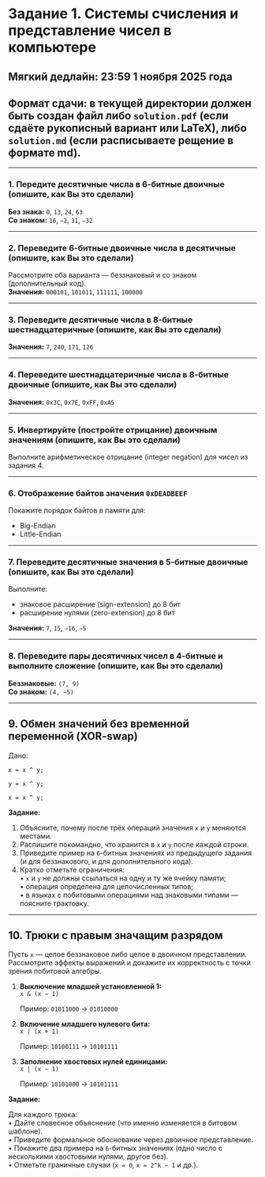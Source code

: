 # Задание 1. Системы счисления и представление чисел в компьютере

## Мягкий дедлайн: 23:59 1 ноября 2025 года

## Формат сдачи: в текущей директории должен быть создан файл либо `solution.pdf` (если сдаёте рукописный вариант или LaTeX), либо `solution.md` (если расписываете рещение в формате md).

---

### 1. Передите десятичные числа в 6-битные двоичные (опишите, как Вы это сделали)
**Без знака:** `0`, `13`, `24`, `63`  
**Со знаком:** `16`, `−2`, `31`, `−32`


---

### 2. Переведите 6-битные двоичные числа в десятичные (опишите, как Вы это сделали)
Рассмотрите оба варианта &mdash; беззнаковый и со знаком (дополнительный код).  
**Значения:** `000101`, `101011`, `111111`, `100000`

---

### 3. Переведите десятичные числа в 8-битные шестнадцатеричные (опишите, как Вы это сделали)
**Значения:** `7`, `240`, `171`, `126`

---

### 4. Переведите шестнадцатеричные числа в 8-битные двоичные (опишите, как Вы это сделали)
**Значения:** `0x3C`, `0x7E`, `0xFF`, `0xA5`

---

### 5. Инвертируйте (постройте отрицание) двоичным значениям (опишите, как Вы это сделали)
Выполните арифметическое отрицание (integer negation) для чисел из задания 4.

---

### 6. Отображение байтов значения `0xDEADBEEF`
Покажите порядок байтов в памяти для:
- Big-Endian
- Little-Endian

---

### 7. Переведите десятичные значения в 5-битные двоичные (опишите, как Вы это сделали)
Выполните:
- знаковое расширение (sign-extension) до 8 бит
- расширение нулями (zero-extension) до 8 бит

**Значения:** `7`, `15`, `−16`, `−5`

---

### 8. Переведите пары десятичных чисел в 4-битные и выполните сложение (опишите, как Вы это сделали)
**Беззнаковые:** `(7, 9)`  
**Со знаком:** `(4, −5)`

---

## 9. Обмен значений без временной переменной (XOR-swap)

Дано:

`x = x ^ y;`

`y = x ^ y;`

`x = x ^ y;`

**Задание:**

1. Объясните, почему после трёх операций значения `x` и `y` меняются местами.
2. Распишите покомандно, что хранится в `x` и `y` после каждой строки.
3. Приведите пример на `6`-битных значениях из предыдущего задания (и для беззнакового, и для дополнительного кода).
4. Кратко отметьте ограничения:  
   • `x` и `y` не должны ссылаться на одну и ту же ячейку памяти;  
   • операция определена для целочисленных типов;  
   • в языках с побитовыми операциями над знаковыми типами — поясните трактовку.

---

## 10. Трюки с правым значащим разрядом

Пусть `x` — целое беззнаковое либо целое в двоичном представлении. Рассмотрите эффекты выражений и докажите их корректность с точки зрения побитовой алгебры.

1. **Выключение младшей установленной 1:**  
   `x & (x − 1) `

   Пример: `01011000` → `01010000`

2. **Включение младшего нулевого бита:**  
   `x | (x + 1) `

   Пример: `10100111` → `10101111`

3. **Заполнение хвостовых нулей единицами:**  
   `x | (x − 1) `

   Пример: `10101000` → `10101111`

**Задание:**

Для каждого трюка:  
• Дайте словесное объяснение (что именно изменяется в битовом шаблоне).  
• Приведите формальное обоснование через двоичное представление.  
• Покажите два примера на `6`-битных значениях (одно число с несколькими хвостовыми нулями, другое без).  
• Отметьте граничные случаи (`x = 0`, `x = 2^k − 1` и др.).